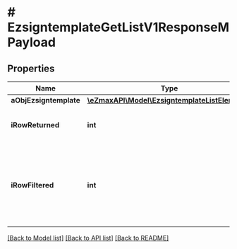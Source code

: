 # # EzsigntemplateGetListV1ResponseMPayload

## Properties

Name | Type | Description | Notes
------------ | ------------- | ------------- | -------------
**aObjEzsigntemplate** | [**\eZmaxAPI\Model\EzsigntemplateListElement[]**](EzsigntemplateListElement.md) |  |
**iRowReturned** | **int** | The number of rows returned |
**iRowFiltered** | **int** | The number of rows matching your filters (if any) or the total number of rows |

[[Back to Model list]](../../README.md#models) [[Back to API list]](../../README.md#endpoints) [[Back to README]](../../README.md)
